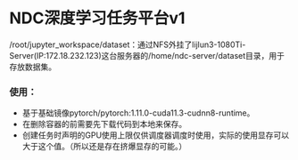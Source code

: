 # NDC深度学习任务平台v1

/root/jupyter_workspace/dataset：通过NFS外挂了lijlun3-1080Ti-Server(IP:172.18.232.123)这台服务器的/home/ndc-server/dataset目录，用于存放数据集。

### 使用：

- 基于基础镜像pytorch/pytorch:1.11.0-cuda11.3-cudnn8-runtime。
- 在删除容器的前需要先下载代码到本地来保存。
- 创建任务时声明的GPU使用上限仅供调度器调度时使用，实际的使用显存可以大于这个值。（所以还是存在挤爆显存的可能。）
